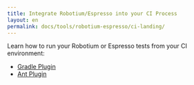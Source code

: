 ```yaml
---
title: Integrate Robotium/Espresso into your CI Process
layout: en
permalink: docs/tools/robotium-espresso/ci-landing/
---
```


Learn how to run your Robotium or Espresso tests from your CI environment:

<ul>
  <li><a href="docs/tools/robotium-espresso/gradle-plugin/">Gradle Plugin</a></li>
  <li><a href="docs/tools/robotium-espresso/ant-plugin/">Ant Plugin</a></li>
</ul>